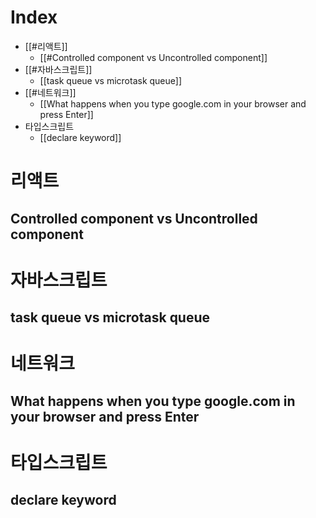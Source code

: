 # Index
- [[#리액트]]
	- [[#Controlled component vs Uncontrolled component]]
- [[#자바스크립트]]
	- [[task queue vs microtask queue]]
- [[#네트워크]]
	- [[What happens when you type google.com in your browser and press Enter]]
- 타입스크립트 
	- [[declare keyword]]
# 리액트
## Controlled component vs Uncontrolled component

# 자바스크립트
## task queue vs microtask queue
# 네트워크
## What happens when you type google.com in your browser and press Enter

# 타입스크립트
## declare keyword